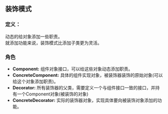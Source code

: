 ## 装饰模式

### 定义：
动态的给对象添加一些职责。  
就添加功能来说，装饰模式比添加子类更为灵活。  


### 角色
* **Component:** 组件对象接口，可以给这些对象动态添加职责。
* **ConcreteComponent:** 具体的组件实现对象，被装饰器装饰的原始对象(可以给这个对象添加职责)。
* **Decorator:** 所有装饰器的父类，需要定义一个与组件接口一致的接口，并持有一个Component对象(被装饰的对象)
* **ConcreteDecorator:** 实际的装饰器对象，实现具体要向被装饰对象添加的功能。

